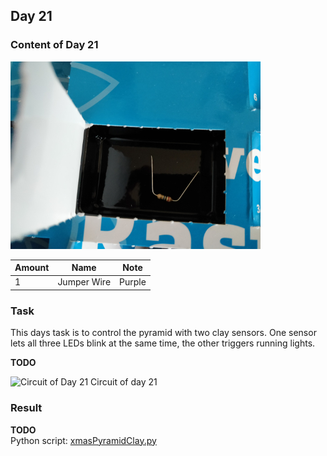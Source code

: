 ## Day 21

### Content of Day 21

![Content of Day 21](assets/IMG_20171221_102422.jpg)

Amount | Name | Note
--- | --- | ---
1 | Jumper Wire | Purple

### Task
This days task is to control the pyramid with two clay sensors.
One sensor lets all three LEDs blink at the same time, the other triggers running lights.

**TODO**

![Circuit of Day 21](assets/IMG_2017122?_??????.jpg)
Circuit of day 21

### Result

**TODO**  
Python script: [xmasPyramidClay.py](xmasPyramidClay.py)
